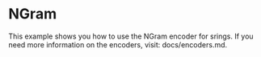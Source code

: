 # NGram

This example shows you how to use the NGram encoder for srings.
If you need more information on the encoders, visit: docs/encoders.md.